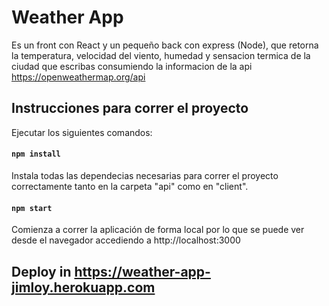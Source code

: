 # Weather App

Es un front con React y un pequeño back con express (Node), que retorna la temperatura, velocidad del viento, humedad y sensacion termica de la ciudad que escribas consumiendo la informacion de la api https://openweathermap.org/api


## Instrucciones para correr el proyecto

Ejecutar los siguientes comandos:

#### `npm install`

Instala todas las dependecias necesarias para correr el proyecto correctamente tanto en la carpeta "api" como en "client".

#### `npm start`

Comienza a correr la aplicación de forma local por lo que se puede ver desde el navegador accediendo a
http://localhost:3000


## Deploy in https://weather-app-jimloy.herokuapp.com